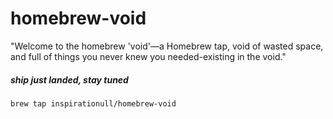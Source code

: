# homebrew-void
"Welcome to the homebrew 'void'—a Homebrew tap, void of wasted space, and full of things you never knew you needed-existing in the void."
##### ship just landed, stay tuned

```
brew tap inspirationull/homebrew-void
```
